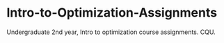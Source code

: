 # Intro-to-Optimization-Assignments
Undergraduate 2nd year, Intro to optimization course assignments. CQU.
